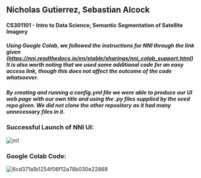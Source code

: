 ## Nicholas Gutierrez, Sebastian Alcock
#### CS301101 - Intro to Data Science; Semantic Segmentation of Satellite Imagery

##### Using Google Colab, we followed the instructions for NNI through the link given (https://nni.readthedocs.io/en/stable/sharings/nni_colab_support.html) It is also worth noting that we used some additional code for an easy access link, though this does not affect the outcome of the code whatsoever.
##### By creating and running a config.yml file we were able to produce our UI web page with our own title and using the .py files supplied by the seed repo given. We did not clone the other repository as it had many unnecessary files in it.

### Successful Launch of NNI UI:
![m1](https://user-images.githubusercontent.com/116972894/198857746-9599e410-d8ba-4b9e-864f-f61f52db32af.png)

### Google Colab Code:
![6cd371a1b1254f06f12a78b030e22868](https://user-images.githubusercontent.com/78321301/198858046-0ebff8a2-ee95-4382-b10d-901ca638130f.png)
